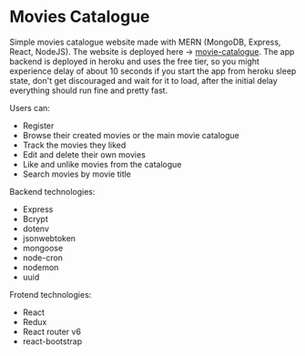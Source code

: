 # Movies Catalogue
Simple movies catalogue website made with MERN (MongoDB, Express, React, NodeJS). The website is deployed here -> [movie-catalogue](https://movies-mern-stack.web.app/). The app backend is deployed in heroku and uses the free tier, so you might experience delay of about 10 seconds if you start the app from heroku sleep state, don't get discouraged and wait for it to load, after the initial delay everything should run fine and pretty fast. 

Users can: 

* Register
* Browse their created movies or the main movie catalogue
* Track the movies they liked
* Edit and delete their own movies
* Like and unlike movies from the catalogue
* Search movies by movie title

Backend technologies:
* Express
* Bcrypt
* dotenv
* jsonwebtoken
* mongoose
* node-cron
* nodemon
* uuid

Frotend technologies:
* React
* Redux
* React router v6
* react-bootstrap
